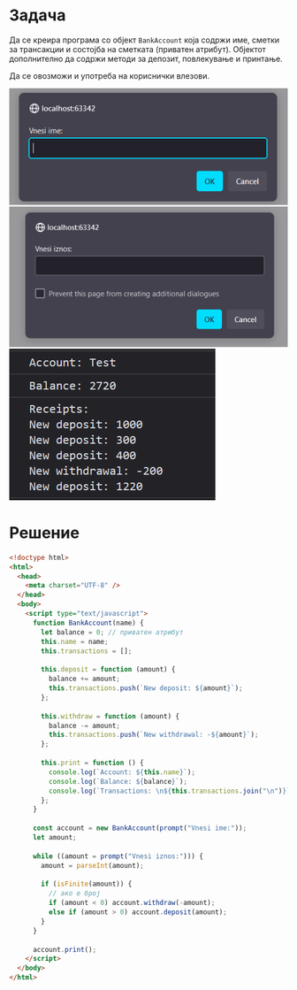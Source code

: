 # Задача

Да се креира програма со објект `BankAccount` која содржи име, сметки за трансакции и состојба на сметката (приватен атрибут).
Објектот дополнително да содржи методи за депозит, повлекување и принтање.

Да се овозможи и употреба на кориснички влезови.

![img](img/screen1.png)
![img](img/screen2.png)
![img](img/screen3.png)

# Решение

```html
<!doctype html>
<html>
  <head>
    <meta charset="UTF-8" />
  </head>
  <body>
    <script type="text/javascript">
      function BankAccount(name) {
        let balance = 0; // приватен атрибут
        this.name = name;
        this.transactions = [];

        this.deposit = function (amount) {
          balance += amount;
          this.transactions.push(`New deposit: ${amount}`);
        };

        this.withdraw = function (amount) {
          balance -= amount;
          this.transactions.push(`New withdrawal: -${amount}`);
        };

        this.print = function () {
          console.log(`Account: ${this.name}`);
          console.log(`Balance: ${balance}`);
          console.log(`Transactions: \n${this.transactions.join("\n")}`);
        };
      }

      const account = new BankAccount(prompt("Vnesi ime:"));
      let amount;

      while ((amount = prompt("Vnesi iznos:"))) {
        amount = parseInt(amount);

        if (isFinite(amount)) {
          // ако е број
          if (amount < 0) account.withdraw(-amount);
          else if (amount > 0) account.deposit(amount);
        }
      }

      account.print();
    </script>
  </body>
</html>
```
